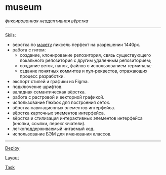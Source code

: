 # museum

_фиксированная неадаптивная вёрстка_

*****************************

Skils:
 * верстка по [макету](https://www.figma.com/file/7dI6mXBFTdTvXxuhZZTt5h/Museum?node-id=2101%3A12&t=0mvdBWS2QcEvJIoG-0) пиксель перфект на разрешении 1440рх.
 * работа с гитом: 
   - создание, клонирование репозитория, связь существующего локального репозитория с другим удаленным репозиторием;
   - создание веток, папок, файлов с использованием терминала;
   - сздание понятных коммитов и пул-реквестов, отражающих процесс разработки.
 * экспорт стилей и графики из Figma.
 * подключение шрифтов.
 * валидная семантическая вёрстка.
 * работа с растровой и векторной графикой.
 * использование flexbox для построения сеток.
 * вёрстка навигационных элементов интерфейса.
 * вёрстка карточных элементов интерфейса.
 * вёрстка и стилизация интерактивных элементов интерфейса (кнопки, ссылки, переключатели).
 * легкоподдерживаемый читаемый код.
 * использование БЭМ для именования классов.
    
********************************


[Deploy](https://idzanamimao.github.io/museum/museum/)

[Layout](https://www.figma.com/file/7dI6mXBFTdTvXxuhZZTt5h/Museum?node-id=2101%3A12&t=0mvdBWS2QcEvJIoG-0)

[Task](https://github.com/rolling-scopes-school/tasks/blob/master/tasks/museum/museum.md)
